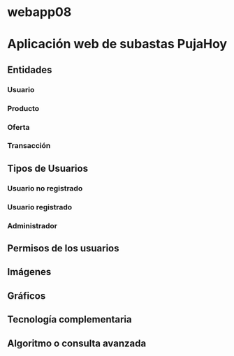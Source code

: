 # webapp08
# Aplicación web de subastas PujaHoy
## Entidades
### Usuario

### Producto

### Oferta

### Transacción

## Tipos de Usuarios
### Usuario no registrado

### Usuario registrado

### Administrador

## Permisos de los usuarios

## Imágenes

## Gráficos

## Tecnología complementaria

## Algoritmo o consulta avanzada
